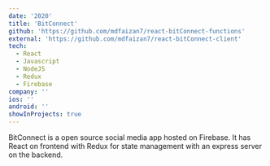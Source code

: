 ```yaml
---
date: '2020'
title: 'BitConnect'
github: 'https://github.com/mdfaizan7/react-bitConnect-functions'
external: 'https://github.com/mdfaizan7/react-bitConnect-client'
tech:
  - React
  - Javascript
  - NodeJS
  - Redux
  - Firebase
company: ''
ios: ''
android: ''
showInProjects: true
---
```


BitConnect is a open source social media app hosted on Firebase. It has React on frontend with Redux for state management with an express server on the backend.